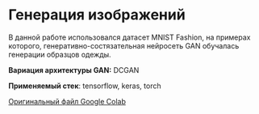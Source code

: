 # Генерация изображений

В данной работе использовался датасет  MNIST Fashion, на примерах которого, генеративно-состязательная нейросеть GAN
обучалась генерации образцов одежды.

**Вариация архитектуры GAN:** DCGAN

**Применяемый стек**: tensorflow, keras, torch

 [Оригинальный файл Google Colab](https://colab.research.google.com/drive/121d05UjoOcnJNFr3PRzJCrbRDm-Q5w7c?usp=sharing)
